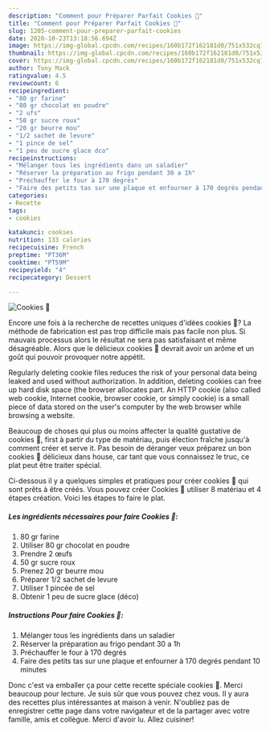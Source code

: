 ```yaml
---
description: "Comment pour Préparer Parfait Cookies 🍫"
title: "Comment pour Préparer Parfait Cookies 🍫"
slug: 1205-comment-pour-preparer-parfait-cookies
date: 2020-10-23T13:18:56.694Z
image: https://img-global.cpcdn.com/recipes/160b172f162181d0/751x532cq70/cookies-🍫-photo-principale-de-la-recette.jpg
thumbnail: https://img-global.cpcdn.com/recipes/160b172f162181d0/751x532cq70/cookies-🍫-photo-principale-de-la-recette.jpg
cover: https://img-global.cpcdn.com/recipes/160b172f162181d0/751x532cq70/cookies-🍫-photo-principale-de-la-recette.jpg
author: Tony Mack
ratingvalue: 4.5
reviewcount: 6
recipeingredient:
- "80 gr farine"
- "80 gr chocolat en poudre"
- "2 ufs"
- "50 gr sucre roux"
- "20 gr beurre mou"
- "1/2 sachet de levure"
- "1 pince de sel"
- "1 peu de sucre glace dco"
recipeinstructions:
- "Mélanger tous les ingrédients dans un saladier"
- "Réserver la préparation au frigo pendant 30 a 1h"
- "Préchauffer le four à 170 degrés"
- "Faire des petits tas sur une plaque et enfourner à 170 degrés pendant 10 minutes"
categories:
- Recette
tags:
- cookies

katakunci: cookies 
nutrition: 133 calories
recipecuisine: French
preptime: "PT36M"
cooktime: "PT59M"
recipeyield: "4"
recipecategory: Dessert

---
```



![Cookies 🍫](https://img-global.cpcdn.com/recipes/160b172f162181d0/751x532cq70/cookies-🍫-photo-principale-de-la-recette.jpg)

Encore une fois à la recherche de recettes uniques d'idées cookies 🍫? La méthode de fabrication est pas trop difficile mais pas facile non plus. Si mauvais processus alors le résultat ne sera pas satisfaisant et même désagréable. Alors que le délicieux cookies 🍫 devrait avoir un arôme et un goût qui pouvoir provoquer notre appétit.

Regularly deleting cookie files reduces the risk of your personal data being leaked and used without authorization. In addition, deleting cookies can free up hard disk space (the browser allocates part. An HTTP cookie (also called web cookie, Internet cookie, browser cookie, or simply cookie) is a small piece of data stored on the user&#39;s computer by the web browser while browsing a website.

Beaucoup de choses qui plus ou moins affecter la qualité gustative de cookies 🍫, first à partir du type de matériau, puis élection fraîche jusqu'à comment créer et serve it. Pas besoin de déranger veux préparez un bon cookies 🍫 délicieux dans house, car tant que vous connaissez le truc, ce plat peut être traiter spécial.


Ci-dessous il y a quelques simples et pratiques pour créer cookies 🍫 qui sont prêts à être créés. Vous pouvez créer Cookies 🍫 utiliser 8 matériau et 4 étapes création. Voici les étapes to faire le plat.

<!--inarticleads1-->

##### Les ingrédients nécessaires pour faire Cookies 🍫:

1.  80 gr farine
1. Utiliser 80 gr chocolat en poudre
1. Prendre 2 œufs
1.  50 gr sucre roux
1. Prenez 20 gr beurre mou
1. Préparer 1/2 sachet de levure
1. Utiliser 1 pincée de sel
1. Obtenir 1 peu de sucre glace (déco)




<!--inarticleads2-->

##### Instructions Pour faire Cookies 🍫:

1. Mélanger tous les ingrédients dans un saladier
1. Réserver la préparation au frigo pendant 30 a 1h
1. Préchauffer le four à 170 degrés
1. Faire des petits tas sur une plaque et enfourner à 170 degrés pendant 10 minutes





Donc c'est va emballer ça pour cette recette spéciale cookies 🍫. Merci beaucoup pour lecture. Je suis sûr que vous pouvez chez vous. Il y aura des recettes plus  intéressantes at maison à venir. N'oubliez pas de enregistrer cette page dans votre navigateur et de la partager avec votre famille, amis et collègue. Merci d'avoir lu. Allez cuisiner!
